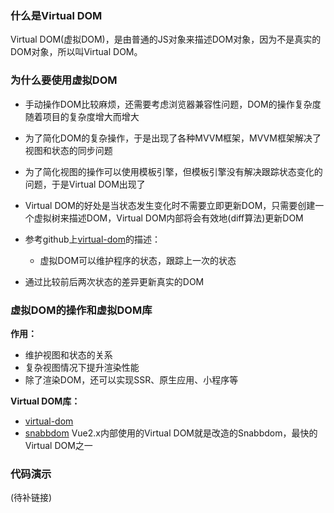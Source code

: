 ### 什么是Virtual DOM

Virtual DOM(虚拟DOM)，是由普通的JS对象来描述DOM对象，因为不是真实的DOM对象，所以叫Virtual DOM。

### 为什么要使用虚拟DOM

- 手动操作DOM比较麻烦，还需要考虑浏览器兼容性问题，DOM的操作复杂度随着项目的复杂度增大而增大

- 为了简化DOM的复杂操作，于是出现了各种MVVM框架，MVVM框架解决了视图和状态的同步问题

- 为了简化视图的操作可以使用模板引擎，但模板引擎没有解决跟踪状态变化的问题，于是Virtual DOM出现了

- Virtual DOM的好处是当状态发生变化时不需要立即更新DOM，只需要创建一个虚拟树来描述DOM，Virtual DOM内部将会有效地(diff算法)更新DOM

- 参考github上[virtual-dom](https://github.com/Matt-Esch/virtual-dom)的描述：

  +	虚拟DOM可以维护程序的状态，跟踪上一次的状态
+	通过比较前后两次状态的差异更新真实的DOM

### 虚拟DOM的操作和虚拟DOM库

**作用：**

- 维护视图和状态的关系
- 复杂视图情况下提升渲染性能
- 除了渲染DOM，还可以实现SSR、原生应用、小程序等

**Virtual DOM库：**

- [virtual-dom](https://github.com/Matt-Esch/virtual-dom)
- [snabbdom](https://github.com/snabbdom/snabbdom) Vue2.x内部使用的Virtual DOM就是改造的Snabbdom，最快的Virtual DOM之一

### 代码演示

(待补链接)